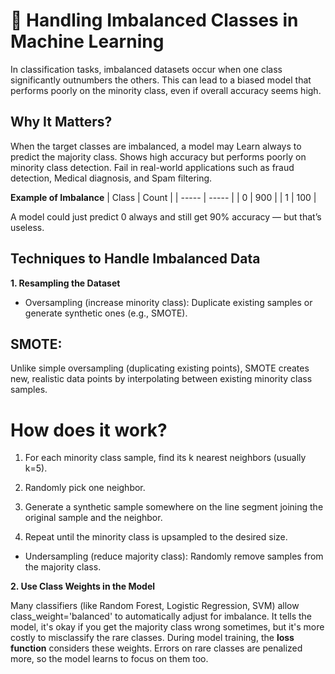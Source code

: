 # 🧪 Handling Imbalanced Classes in Machine Learning

In classification tasks, imbalanced datasets occur when one class significantly outnumbers the others. This can lead to a biased model that performs poorly on the minority class, even if overall accuracy seems high.

## **Why It Matters?**

When the target classes are imbalanced, a model may Learn always to predict the majority class. Shows high accuracy but performs poorly on minority class detection. Fail in real-world applications such as fraud detection, Medical diagnosis, and Spam filtering.

**Example of Imbalance**
| Class | Count |
| ----- | ----- |
| 0     | 900   |
| 1     | 100   |

A model could just predict 0 always and still get 90% accuracy — but that’s useless.

## **Techniques to Handle Imbalanced Data**

**1. Resampling the Dataset**

* Oversampling (increase minority class): Duplicate existing samples or generate synthetic ones (e.g., SMOTE).
## SMOTE:

Unlike simple oversampling (duplicating existing points), SMOTE creates new, realistic data points by interpolating between existing minority class samples.

# How does it work?

1. For each minority class sample, find its k nearest neighbors (usually k=5).

2. Randomly pick one neighbor.

3. Generate a synthetic sample somewhere on the line segment joining the original sample and the neighbor.

4. Repeat until the minority class is upsampled to the desired size.

* Undersampling (reduce majority class): Randomly remove samples from the majority class.

 **2. Use Class Weights in the Model**

Many classifiers (like Random Forest, Logistic Regression, SVM) allow class_weight='balanced' to automatically adjust for imbalance. It tells the model, it's okay if you get the majority class wrong sometimes, but it's more costly to misclassify the rare classes. During model training, the **loss function** considers these weights.
Errors on rare classes are penalized more, so the model learns to focus on them too.

